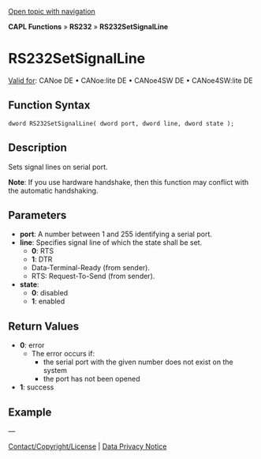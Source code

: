 [Open topic with navigation](../../../../../CANoeDEFamily.htm#Topics/CAPLFunctions/RS232/Functions/CAPLfunctionRS232SetSignalLine.md)

**CAPL Functions** » **RS232** » **RS232SetSignalLine**

# RS232SetSignalLine

[Valid for](../../../Shared/FeatureAvailability.md): CANoe DE • CANoe:lite DE • CANoe4SW DE • CANoe4SW:lite DE

## Function Syntax

```
dword RS232SetSignalLine( dword port, dword line, dword state );
```

## Description

Sets signal lines on serial port.

**Note**: If you use hardware handshake, then this function may conflict with the automatic handshaking.

## Parameters

- **port**: A number between 1 and 255 identifying a serial port.
- **line**: Specifies signal line of which the state shall be set.
  - **0**: RTS
  - **1**: DTR
  - Data-Terminal-Ready (from sender).
  - RTS: Request-To-Send (from sender).
- **state**:
  - **0**: disabled
  - **1**: enabled

## Return Values

- **0**: error
  - The error occurs if:
    - the serial port with the given number does not exist on the system
    - the port has not been opened
- **1**: success

## Example

—

[Contact/Copyright/License](../../../Shared/ContactCopyrightLicense.md) | [Data Privacy Notice](https://www.vector.com/int/en/company/get-info/privacy-policy/)
